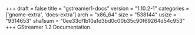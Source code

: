 +++
draft = false
title = "gstreamer1-docs"
version = "1.10.2-1"
categories = ['gnome-extra', 'docs-extra']
arch = "x86_64"
size = "538144"
usize = "9314653"
sha1sum = "0ee33cf1b10a1d3bd0c00b35c90f69264d54c953"
+++
GStreamer 1.2 Documentation.